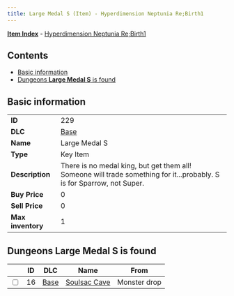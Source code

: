 ```yaml
---
title: Large Medal S (Item) - Hyperdimension Neptunia Re;Birth1
---
```


[**Item Index**](/neptunia/rb1/item/index.html) - [Hyperdimension Neptunia Re;Birth1](/neptunia/rb1)

## Contents

- [Basic information](#basic-information)
- [Dungeons **Large Medal S** is found](#dungeons-large-medal-s-is-found)
## Basic information

|   |   |
| -- | -- |
| **ID** | 229 |
| **DLC** | [Base](/neptunia/rb1/dlc/1-base.html) |
| **Name** | Large Medal S |
| **Type** | Key Item |
| **Description** | There is no medal king, but get them all! Someone will trade something for it...probably. S is for Sparrow, not Super. |
| **Buy Price** | 0 |
| **Sell Price** | 0 |
| **Max inventory** | 1 |


## Dungeons **Large Medal S** is found

|    | ID | DLC | Name | From |
| -- | -- | --- | ---- | ---- |
| <input type="checkbox" id="rb1-dungeon-1-16" class="trackbox" /> | 16 | [Base](/neptunia/rb1/dlc/1-base.html) | [Soulsac Cave](/neptunia/rb1/dungeon/1-16-soulsac-cave.html) | Monster drop |
